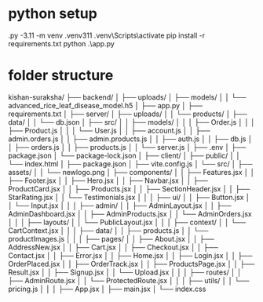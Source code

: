 
# python setup
.py -3.11 -m venv .venv311
.venv\Scripts\activate
pip install -r requirements.txt
python .\app.py

# folder structure

kishan-suraksha/
├── backend/
│   ├── uploads/
│   ├── models/
│   │   └── advanced_rice_leaf_disease_model.h5
│   ├── app.py
│   ├── requirements.txt
│
├── server/
│   ├── uploads/
│   │   └── products/
│   ├── data/
│   │   └── db.json
│   ├── src/
│   │   ├── models/
│   │   │   ├── Order.js
│   │   │   ├── Product.js
│   │   │   └── User.js
│   │   ├── account.js
│   │   ├── admin.orders.js
│   │   ├── admin.products.js
│   │   ├── auth.js
│   │   ├── db.js
│   │   ├── orders.js
│   │   ├── products.js
│   │   └── server.js
│   ├── .env
│   ├── package.json
│   └── package-lock.json
│
├── client/
│   ├── public/
│   │   └── index.html
│   ├── package.json
│   ├── vite.config.js
│   └── src/
│       ├── assets/
│       │   └── newlogo.png
│       ├── components/
│       │   ├── Features.jsx
│       │   ├── Footer.jsx
│       │   ├── Hero.jsx
│       │   ├── Navbar.jsx
│       │   ├── ProductCard.jsx
│       │   ├── Products.jsx
│       │   ├── SectionHeader.jsx
│       │   ├── StarRating.jsx
│       │   └── Testimonials.jsx
│       │
│       ├── ui/
│       │   ├── Button.jsx
│       │   └── Input.jsx
│       │
│       ├── admin/
│       │   ├── AdminLayout.jsx
│       │   ├── AdminDashboard.jsx
│       │   ├── AdminProducts.jsx
│       │   └── AdminOrders.jsx
│       │
│       ├── layouts/
│       │   └── PublicLayout.jsx
│       │
│       ├── context/
│       │   └── CartContext.jsx
│       │
│       ├── data/
│       │   ├── products.js
│       │   └── productImages.js
│       │
│       ├── pages/
│       │   ├── About.jsx
│       │   ├── AddressNew.jsx
│       │   ├── Cart.jsx
│       │   ├── Checkout.jsx
│       │   ├── Contact.jsx
│       │   ├── Error.jsx
│       │   ├── Home.jsx
│       │   ├── Login.jsx
│       │   ├── OrderPlaced.jsx
│       │   ├── OrderTrack.jsx
│       │   ├── ProductsPage.jsx
│       │   ├── Result.jsx
│       │   ├── Signup.jsx
│       │   └── Upload.jsx
│       │
│       ├── routes/
│       │   ├── AdminRoute.jsx
│       │   └── ProtectedRoute.jsx
│       │
│       ├── utils/
│       │   └── pricing.js
│       │
│       ├── App.jsx
│       ├── main.jsx
│       └── index.css
